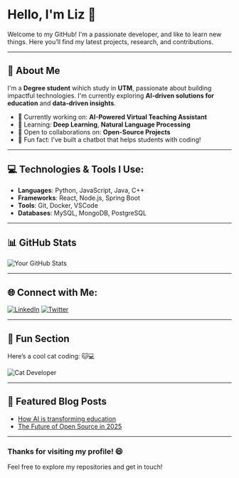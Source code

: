 # Hello, I'm Liz 👋

Welcome to my GitHub! I'm a passionate developer, and like to learn new things. Here you’ll find my latest projects, research, and contributions.

---

## 🚀 About Me

I'm a **Degree student** wihich study in **UTM**, passionate about building impactful technologies. I'm currently exploring **AI-driven solutions for education** and **data-driven insights**.

- 🔭 Currently working on: **AI-Powered Virtual Teaching Assistant**
- 🌱 Learning: **Deep Learning**, **Natural Language Processing**
- 👯 Open to collaborations on: **Open-Source Projects**
- 🤖 Fun fact: I’ve built a chatbot that helps students with coding!

---

## 💻 Technologies & Tools I Use:

- **Languages**: Python, JavaScript, Java, C++
- **Frameworks**:  React, Node.js, Spring Boot
- **Tools**: Git, Docker, VSCode
- **Databases**: MySQL, MongoDB, PostgreSQL

---

## 📊 GitHub Stats

![Your GitHub Stats](https://github-readme-stats.vercel.app/api?username=your-github-username&show_icons=true&hide_title=true&hide=prs&count_private=true&theme=radical)

---

## 🌐 Connect with Me:

[![LinkedIn](https://img.shields.io/badge/LinkedIn-blue?logo=linkedin)](https://www.linkedin.com/in/your-profile)
[![Twitter](https://img.shields.io/badge/Twitter-blue?logo=twitter)](https://twitter.com/your-profile)

---

## 🎨 Fun Section

Here’s a cool cat coding: 🐱💻

![Cat Developer](https://media.giphy.com/media/l0HlMfiWKhkfi6Pmc/giphy.gif)

---

## 📣 Featured Blog Posts

- [How AI is transforming education](https://your-blog-link.com)
- [The Future of Open Source in 2025](https://your-blog-link.com)

---

### Thanks for visiting my profile! 😄
Feel free to explore my repositories and get in touch!

